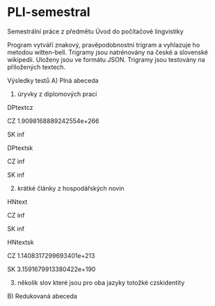 # PLI-semestral

Semestrální práce z předmětu Úvod do počítačové lingvistiky

Program vytváří znakový, pravěpodobnostní trigram a vyhlazuje ho metodou witten-bell.
Trigramy jsou natrénovány na české a slovenské wikipedii. Uloženy jsou ve formátu JSON.
Trigramy jsou testovány na přiložených textech.

Výsledky testů
A) Plná abeceda

  1) úryvky z diplomových prací
  
  DPtextcz
  
  CZ  1.9098168889242554e+266
  
  SK  inf
  
  DPtextsk
  
  CZ  inf
  
  SK  inf
  
  2) krátké články z hospodářských novin
  
  HNtext
  
  CZ  inf
  
  SK  inf
  
  HNtextsk
  
  CZ  1.1408317299693401e+213
  
  SK  3.1591679913380422e+190

  3) několik slov které jsou pro oba jazyky totožké
  czskidentity

B) Redukovaná abeceda
